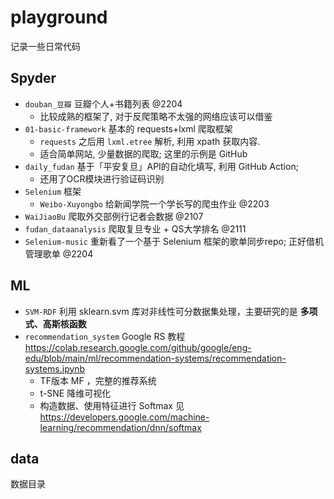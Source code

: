 # playground

记录一些日常代码

## Spyder

- `douban_豆瓣` 豆瓣个人+书籍列表 @2204
    - 比较成熟的框架了, 对于反爬策略不太强的网络应该可以借鉴
- `01-basic-framework` 基本的 requests+lxml 爬取框架
    - `requests` 之后用 `lxml.etree` 解析, 利用 xpath 获取内容.
    - 适合简单网站, 少量数据的爬取; 这里的示例是 GitHub
- `daily_fudan` 基于「平安复旦」API的自动化填写, 利用 GitHub Action;
    - 还用了OCR模块进行验证码识别
- `Selenium` 框架
    - `Weibo-Xuyongbo` 给新闻学院一个学长写的爬虫作业 @2203
- `WaiJiaoBu` 爬取外交部例行记者会数据 @2107
- `fudan_dataanalysis` 爬取复旦专业 + QS大学排名 @2111
- `Selenium-music` 重新看了一个基于 Selenium 框架的歌单同步repo; 正好借机管理歌单 @2204

## ML

- `SVM-RDF` 利用 sklearn.svm 库对非线性可分数据集处理，主要研究的是 **多项式、高斯核函数**
- `recommendation_system` Google RS 教程 <https://colab.research.google.com/github/google/eng-edu/blob/main/ml/recommendation-systems/recommendation-systems.ipynb>
    - TF版本 MF ，完整的推荐系统
    - t-SNE 降维可视化
    - 构造数据、使用特征进行 Softmax 见 <https://developers.google.com/machine-learning/recommendation/dnn/softmax>

## data

数据目录
